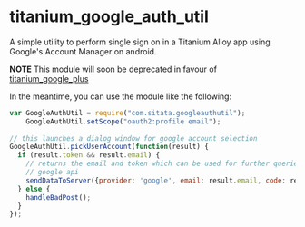titanium_google_auth_util
=========================

A simple utility to perform single sign on in a Titanium Alloy app using Google's Account Manager on android.


**NOTE** This module will soon be deprecated in favour of [titanium_google_plus](https://github.com/Sitata/titanium_google_plus)


In the meantime, you can use the module like the following:

```javascript
var GoogleAuthUtil = require("com.sitata.googleauthutil");
    GoogleAuthUtil.setScope("oauth2:profile email");
  
// this launches a dialog window for google account selection
GoogleAuthUtil.pickUserAccount(function(result) {
  if (result.token && result.email) {
    // returns the email and token which can be used for further queries against the 
    // google api
    sendDataToServer({provider: 'google', email: result.email, code: result.token});
  } else {
    handleBadPost();
  }
});

```
